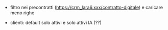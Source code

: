 - filtro nei precontratti (https://crm_lara6.xxx/contratto-digitale) e caricare meno righe


- clienti: default solo attivi e solo attivi IA (??)

